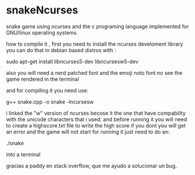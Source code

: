 # snakeNcurses
snake game using ncurses and the c programing language implemented for GNU/linux operating systems

how to compile it ,
first you need to install the ncurses develoment library you can do that in debian based distros with :

sudo apt-get install libncurses5-dev libncursesw5-dev

also you will need a nerd patched font and the emoji noto font no see the game rendered in the terminal

and for compiling it you need use:

g++ snake.cpp -o snake -lncursesw

i linked the "w" version of ncurses becose it the one that have compability with the unicode characters that i used.
and before running it you will need to create a highscore.txt file to write the high score if you dont you will get an error and the game will not start
for running it just need to do an:

./snake 

into a terminal

gracias  a paddy en stack overflow, que me ayudo a solucionar un bug.
